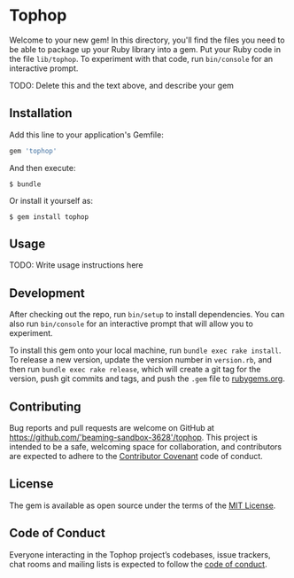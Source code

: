 # Tophop

Welcome to your new gem! In this directory, you'll find the files you need to be able to package up your Ruby library into a gem. Put your Ruby code in the file `lib/tophop`. To experiment with that code, run `bin/console` for an interactive prompt.

TODO: Delete this and the text above, and describe your gem

## Installation

Add this line to your application's Gemfile:

```ruby
gem 'tophop'
```

And then execute:

    $ bundle

Or install it yourself as:

    $ gem install tophop

## Usage

TODO: Write usage instructions here

## Development

After checking out the repo, run `bin/setup` to install dependencies. You can also run `bin/console` for an interactive prompt that will allow you to experiment.

To install this gem onto your local machine, run `bundle exec rake install`. To release a new version, update the version number in `version.rb`, and then run `bundle exec rake release`, which will create a git tag for the version, push git commits and tags, and push the `.gem` file to [rubygems.org](https://rubygems.org).

## Contributing

Bug reports and pull requests are welcome on GitHub at https://github.com/'beaming-sandbox-3628'/tophop. This project is intended to be a safe, welcoming space for collaboration, and contributors are expected to adhere to the [Contributor Covenant](http://contributor-covenant.org) code of conduct.

## License

The gem is available as open source under the terms of the [MIT License](https://opensource.org/licenses/MIT).

## Code of Conduct

Everyone interacting in the Tophop project’s codebases, issue trackers, chat rooms and mailing lists is expected to follow the [code of conduct](https://github.com/'beaming-sandbox-3628'/tophop/blob/master/CODE_OF_CONDUCT.md).
